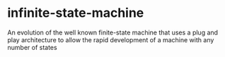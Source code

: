 # infinite-state-machine
An evolution of the well known finite-state machine that uses a plug and play architecture to allow the rapid development of a machine with any number of states
